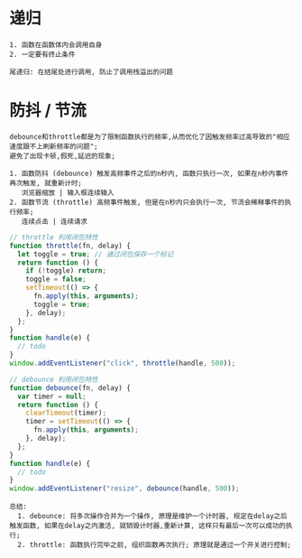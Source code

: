 # 递归

    1. 函数在函数体内会调用自身
    2. 一定要有终止条件

    尾递归: 在结尾处进行调用, 防止了调用栈溢出的问题

# 防抖 / 节流

    debounce和throttle都是为了限制函数执行的频率,从而优化了因触发频率过高导致的"相应速度跟不上刷新频率的问题";
    避免了出现卡顿,假死,延迟的现象;

    1. 函数防抖 (debounce) 触发高频事件之后的n秒内, 函数只执行一次, 如果在n秒内事件再次触发, 就重新计时;
       浏览器缩放 | 输入框连续输入
    2. 函数节流 (throttle) 高频事件触发, 但是在n秒内只会执行一次, 节流会稀释事件的执行频率;
       连续点击 | 连续请求

```javascript
// throttle 利用闭包特性
function throttle(fn, delay) {
  let toggle = true; // 通过闭包保存一个标记
  return function () {
    if (!toggle) return;
    toggle = false;
    setTimeout(() => {
      fn.apply(this, arguments);
      toggle = true;
    }, delay);
  };
}
function handle(e) {
  // todo
}
window.addEventListener("click", throttle(handle, 500));

// debounce 利用闭包特性
function debounce(fn, delay) {
  var timer = null;
  return function () {
    clearTimeout(timer);
    timer = setTimeout(() => {
      fn.apply(this, arguments);
    }, delay);
  };
}
function handle(e) {
  // todo
}
window.addEventListener("resize", debounce(handle, 500));
```

    总结:
      1. debounce: 将多次操作合并为一个操作, 原理是维护一个计时器, 规定在delay之后触发函数, 如果在delay之内激活, 就销毁计时器,重新计算, 这样只有最后一次可以成功的执行;
      2. throttle: 函数执行完毕之前, 组织函数再次执行; 原理就是通过一个开关进行控制;
